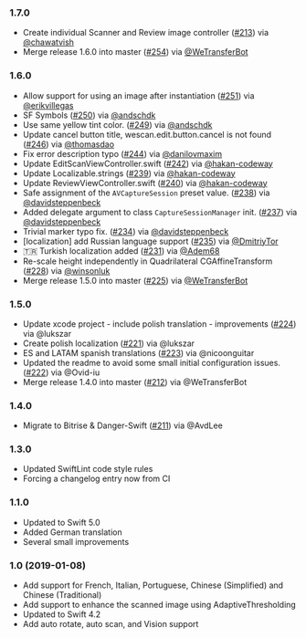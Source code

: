 ### 1.7.0
- Create individual Scanner and Review image controller ([#213](https://github.com/WeTransfer/WeScan/pull/213)) via [@chawatvish](https://github.com/chawatvish)
- Merge release 1.6.0 into master ([#254](https://github.com/WeTransfer/WeScan/pull/254)) via [@WeTransferBot](https://github.com/WeTransferBot)

### 1.6.0
- Allow support for using an image after instantiation ([#251](https://github.com/WeTransfer/WeScan/pull/251)) via [@erikvillegas](https://github.com/erikvillegas)
- SF Symbols ([#250](https://github.com/WeTransfer/WeScan/pull/250)) via [@andschdk](https://github.com/andschdk)
- Use same yellow tint color. ([#249](https://github.com/WeTransfer/WeScan/pull/249)) via [@andschdk](https://github.com/andschdk)
- Update cancel button title, wescan.edit.button.cancel is not found ([#246](https://github.com/WeTransfer/WeScan/pull/246)) via [@thomasdao](https://github.com/thomasdao)
- Fix error description typo ([#244](https://github.com/WeTransfer/WeScan/pull/244)) via [@danilovmaxim](https://github.com/danilovmaxim)
- Update EditScanViewController.swift ([#242](https://github.com/WeTransfer/WeScan/pull/242)) via [@hakan-codeway](https://github.com/hakan-codeway)
- Update Localizable.strings ([#239](https://github.com/WeTransfer/WeScan/pull/239)) via [@hakan-codeway](https://github.com/hakan-codeway)
- Update ReviewViewController.swift ([#240](https://github.com/WeTransfer/WeScan/pull/240)) via [@hakan-codeway](https://github.com/hakan-codeway)
- Safe assignment of the `AVCaptureSession` preset value. ([#238](https://github.com/WeTransfer/WeScan/pull/238)) via [@davidsteppenbeck](https://github.com/davidsteppenbeck)
- Added delegate argument to class `CaptureSessionManager` init. ([#237](https://github.com/WeTransfer/WeScan/pull/237)) via [@davidsteppenbeck](https://github.com/davidsteppenbeck)
- Trivial marker typo fix. ([#234](https://github.com/WeTransfer/WeScan/pull/234)) via [@davidsteppenbeck](https://github.com/davidsteppenbeck)
- [localization] add Russian language support ([#235](https://github.com/WeTransfer/WeScan/pull/235)) via [@DmitriyTor](https://github.com/DmitriyTor)
- 🇹🇷 Turkish localization added ([#231](https://github.com/WeTransfer/WeScan/pull/231)) via [@Adem68](https://github.com/Adem68)
- Re-scale height independently in Quadrilateral CGAffineTransform ([#228](https://github.com/WeTransfer/WeScan/pull/228)) via [@winsonluk](https://github.com/winsonluk)
- Merge release 1.5.0 into master ([#225](https://github.com/WeTransfer/WeScan/pull/225)) via [@WeTransferBot](https://github.com/WeTransferBot)

### 1.5.0
- Update xcode project - include polish translation - improvements ([#224](https://github.com/WeTransfer/WeScan/pull/224)) via @lukszar
- Create polish localization ([#221](https://github.com/WeTransfer/WeScan/pull/221)) via @lukszar
- ES and LATAM spanish translations ([#223](https://github.com/WeTransfer/WeScan/pull/223)) via @nicoonguitar
- Updated the readme to avoid some small initial configuration issues. ([#222](https://github.com/WeTransfer/WeScan/pull/222)) via @Ovid-iu
- Merge release 1.4.0 into master ([#212](https://github.com/WeTransfer/WeScan/pull/212)) via @WeTransferBot

### 1.4.0

- Migrate to Bitrise & Danger-Swift ([#211](https://github.com/WeTransfer/WeScan/pull/211)) via @AvdLee

### 1.3.0
- Updated SwiftLint code style rules
- Forcing a changelog entry now from CI

### 1.1.0

- Updated to Swift 5.0
- Added German translation
- Several small improvements

### 1.0 (2019-01-08)

- Add support for French, Italian, Portuguese, Chinese (Simplified) and Chinese (Traditional)
- Add support to enhance the scanned image using AdaptiveThresholding 
- Updated to Swift 4.2
- Add auto rotate, auto scan, and Vision support